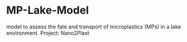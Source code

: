 # MP-Lake-Model
model to assess the fate and transport of microplastics (MPs) in a lake environment. Project: Nano2Plast
